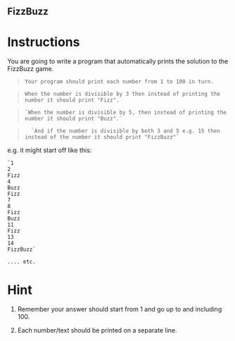 ## FizzBuzz

# Instructions

You are going to write a program that automatically prints the solution to the FizzBuzz game.

> `Your program should print each number from 1 to 100 in turn.`

> `When the number is divisible by 3 then instead of printing the number it should print "Fizz".`

>     `When the number is divisible by 5, then instead of printing the number it should print "Buzz".`

>       `And if the number is divisible by both 3 and 5 e.g. 15 then instead of the number it should print "FizzBuzz"`

e.g. it might start off like this:

```
`1
2
Fizz
4
Buzz
Fizz
7
8
Fizz
Buzz
11
Fizz
13
14
FizzBuzz`
```

`.... etc.`

# Hint

1. Remember your answer should start from 1 and go up to and including 100.

2. Each number/text should be printed on a separate line.
